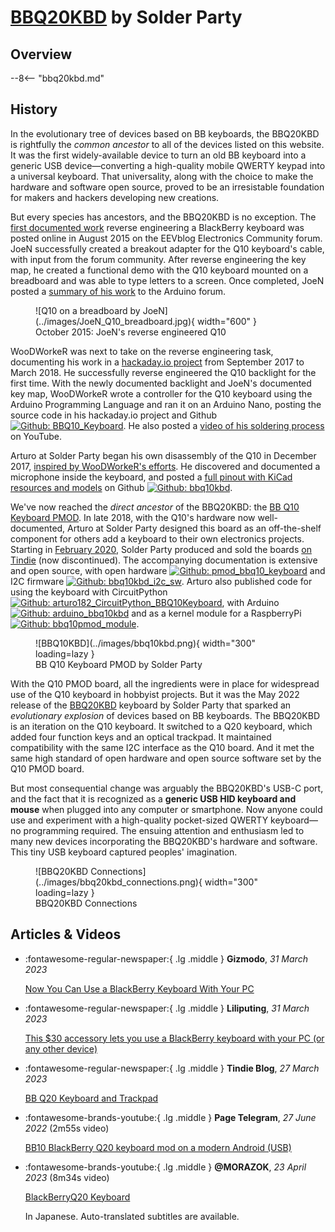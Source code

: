 # [BBQ20KBD](bbq20kbd.md) by Solder Party

## Overview

--8<-- "bbq20kbd.md"

## History

In the evolutionary tree of devices based on BB keyboards, the BBQ20KBD is rightfully the *common ancestor* to all of the devices listed on this website. It was the first widely-available device to turn an old BB keyboard into a generic USB device—converting a high-quality mobile QWERTY keypad into a universal keyboard. That universality, along with the choice to make the hardware and software open source, proved to be an irresistable foundation for makers and hackers developing new creations.

But every species has ancestors, and the BBQ20KBD is no exception. The [first documented work](https://perma.cc/XJ9G-X645) reverse engineering a BlackBerry keyboard was posted online in August 2015 on the EEVblog Electronics Community forum. JoeN successfully created a breakout adapter for the Q10 keyboard's cable, with input from the forum community. After reverse engineering the key map, he created a functional demo with the Q10 keyboard mounted on a breadboard and was able to type letters to a screen. Once completed, JoeN posted a [summary of his work](https://forum.arduino.cc/t/interfacing-blackberry-q10-keypad-to-arduino-and-the-oled-typewriter/342989) to the Arduino forum.

<figure markdown="span">
    ![Q10 on a breadboard by JoeN](../images/JoeN_Q10_breadboard.jpg){ width="600" }
    <figcaption>October 2015: JoeN's reverse engineered Q10</figcaption>
</figure>

WooDWorkeR was next to take on the reverse engineering task, documenting his work in a [hackaday.io project](https://perma.cc/X9ZT-E2RW) from September 2017 to March 2018. He successfully reverse engineered the Q10 backlight for the first time. With the newly documented backlight and JoeN's documented key map, WooDWorkeR wrote a controller for the Q10 keyboard using the Arduino Programming Language and ran it on an Arduino Nano, posting the source code in his hackaday.io project and Github [![Github: BBQ10_Keyboard](https://img.shields.io/badge/repo-BBQ10_Keyboard-555555?logo=github&logoColor=FFFFFF&labelColor=181717)](https://github.com/woodworker/BBQ10_Keyboard). He also posted a [video of his soldering process](https://youtu.be/wIbp7zxpuNc) on YouTube.

Arturo at Solder Party began his own disassembly of the Q10 in December 2017, [inspired by WooDWorkeR's efforts](https://perma.cc/N3BR-LJA5). He discovered and documented a microphone inside the keyboard, and posted a [full pinout with KiCad resources and models](https://github.com/arturo182/bbq10kbd) on Github [![Github: bbq10kbd](https://img.shields.io/badge/repo-bbq10kbd-555555?logo=github&logoColor=FFFFFF&labelColor=181717)](https://github.com/arturo182/bbq10kbd).

<div class="grid" markdown>

  <div markdown>

  We've now reached the *direct ancestor* of the BBQ20KBD: the [BB Q10 Keyboard PMOD](https://www.solder.party/docs/keyboard-pmod/). In late 2018, with the Q10's hardware now well-documented, Arturo at Solder Party designed this board as an off-the-shelf component for others add a keyboard to their own electronics projects. Starting in [February 2020](https://perma.cc/3R36-GVQG), Solder Party produced and sold the boards [on Tindie](https://perma.cc/75QJ-V83K) (now discontinued). The accompanying documentation is extensive and open source, with open hardware [![Github: pmod_bbq10_keyboard](https://img.shields.io/badge/repo-pmod__bbq10__keyboard-555555?logo=github&logoColor=FFFFFF&labelColor=181717)](https://github.com/arturo182/pmod_bbq10_keyboard) and I2C firmware [![Github: bbq10kbd_i2c_sw](https://img.shields.io/badge/repo-pmod__bbq10kbd__i2c__sw-555555?logo=github&logoColor=FFFFFF&labelColor=181717)](https://github.com/arturo182/bbq10kbd_i2c_sw). Arturo also published code for using the keyboard with CircuitPython [![Github: arturo182_CircuitPython_BBQ10Keyboard](https://img.shields.io/badge/repo-arturo182__CircuitPython__BBQ10Keyboard-555555?logo=github&logoColor=FFFFFF&labelColor=181717)](https://github.com/arturo182/arturo182_CircuitPython_BBQ10Keyboard), with Arduino [![Github: arduino_bbq10kbd](https://img.shields.io/badge/repo-arduino__bbq10kbd-555555?logo=github&logoColor=FFFFFF&labelColor=181717)](https://github.com/arturo182/arduino_bbq10kbd) and as a kernel module for a RaspberryPi [![Github: bbq10pmod_module](https://img.shields.io/badge/repo-pmod__bbq10pmod__module-555555?logo=github&logoColor=FFFFFF&labelColor=181717)](https://github.com/arturo182/bbq10pmod_module).

  </div>

  <figure markdown="span">
    ![BBQ10KBD](../images/bbq10kbd.png){ width="300" loading=lazy }
    <figcaption>BB Q10 Keyboard PMOD by Solder Party</figcaption>
  </figure>

</div>

With the Q10 PMOD board, all the ingredients were in place for widespread use of the Q10 keyboard in hobbyist projects. But it was the May 2022 release of the [BBQ20KBD](https://www.solder.party/docs/bbq20kbd/) keyboard by Solder Party that sparked an *evolutionary explosion* of devices based on BB keyboards. The BBQ20KBD is an iteration on the Q10 keyboard. It switched to a Q20 keyboard, which added four function keys and an optical trackpad. It maintained compatibility with the same I2C interface as the Q10 board. And it met the same high standard of open hardware and open source software set by the Q10 PMOD board.

<div class="grid" markdown>

  <div markdown>
  
  But most consequential change was arguably the BBQ20KBD's USB-C port, and the fact that it is recognized as a **generic USB HID keyboard and mouse** when plugged into any computer or smartphone. Now anyone could use and experiment with a high-quality pocket-sized QWERTY keyboard—no programming required. The ensuing attention and enthusiasm led to many new devices incorporating the BBQ20KBD's hardware and software. This tiny USB keyboard captured peoples' imagination.
  
  </div>

  <figure markdown="span">
    ![BBQ20KBD Connections](../images/bbq20kbd_connections.png){ width="300" loading=lazy }
    <figcaption>BBQ20KBD Connections</figcaption>
  </figure>

</div>

## Articles & Videos

<div class="grid cards" markdown>

-   :fontawesome-regular-newspaper:{ .lg .middle } **Gizmodo**, *31 March 2023*

    [Now You Can Use a BlackBerry Keyboard With Your PC](https://perma.cc/8R5F-MD8W)

-   :fontawesome-regular-newspaper:{ .lg .middle } **Liliputing**, *31 March 2023*

    [This $30 accessory lets you use a BlackBerry keyboard with your PC (or any other device)](https://perma.cc/NB7L-JLST)

-   :fontawesome-regular-newspaper:{ .lg .middle } **Tindie Blog**, *27 March 2023*

    [BB Q20 Keyboard and Trackpad](https://blog.tindie.com/2023/03/bb-q20-keyboard-and-trackpad/)

-   :fontawesome-brands-youtube:{ .lg .middle } **Page Telegram**, *27 June 2022* (2m55s video)

    [BB10 BlackBerry Q20 keyboard mod on a modern Android (USB)](https://www.youtube.com/watch?v=blvobI4z0MI) 

-   :fontawesome-brands-youtube:{ .lg .middle } **@MORAZOK**, *23 April 2023* (8m34s video)

    [BlackBerryQ20 Keyboard](https://www.youtube.com/watch?v=Vfl4yhY-O5g)
    
    In Japanese. Auto-translated subtitles are available.

</div>

